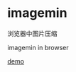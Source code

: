 # imagemin

浏览器中图片压缩

imagemin in browser

[demo](https://changlin-cn.github.io/imagemin/demo/dist/index.html)
